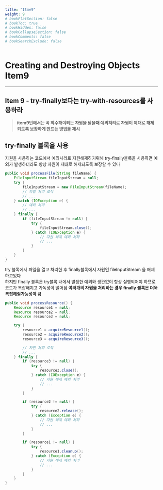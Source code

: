 ```yaml
---
title: "Itme9"
weight: 9
# bookFlatSection: false
# bookToc: true
# bookHidden: false
# bookCollapseSection: false
# bookComments: false
# bookSearchExclude: false
---
```



# Creating and Destroying Objects Item9 
* * *

## **Item 9 - try-finally보다는 try-with-resources를 사용하라**

> **item9번에서는 꼭 회수해야되는 자원을 닫을때 예외처리로 자원이 제대로 해제되도록 보장하게 만드는 방법을 제시**


## **try-finally 블록을 사용**

자원을 사용하는 코드에서 예외처리로 자원해제하기위해 try-finally블록을 사용하면 예외가 발생하더라도 항상 자원이 제대로 해제되도록 보장할 수 있다

```java
public void processFile(String fileName) {
    FileInputStream fileInputStream = null;
    try {
        fileInputStream = new FileInputStream(fileName);
        // 파일 처리 로직
        // ...
    } catch (IOException e) {
        // 예외 처리
        // ...
    } finally {
        if (fileInputStream != null) {
            try {
                fileInputStream.close();
            } catch (IOException e) {
                // 자원 해제 예외 처리
                // ...
            }
        }
    }
}

```

try 블록에서 파일을 열고 처리한 후 finally블록에서 자원인 fileInputStream 을 해제하고있다   
하지만 finally 블록은 try블록 내에서 발생한 예외와 생관없이 항상 실행되어야 하므로 코드가 복잡해지고 가독성이 떨어짐
**여러개의 자원을 처리하는 경우 finally 블록은 더욱 복잡해질가능성이 큼**

```java
public void processResource() {
    Resource resource1 = null;
    Resource resource2 = null;
    Resource resource3 = null;

    try {
        resource1 = acquireResource1();
        resource2 = acquireResource2();
        resource3 = acquireResource3();

        // 자원 처리 로직
        // ...
    } finally {
        if (resource3 != null) {
            try {
                resource3.close();
            } catch (IOException e) {
                // 자원 해제 예외 처리
                // ...
            }
        }

        if (resource2 != null) {
            try {
                resource2.release();
            } catch (Exception e) {
                // 자원 해제 예외 처리
                // ...
            }
        }

        if (resource1 != null) {
            try {
                resource1.cleanup();
            } catch (Exception e) {
                // 자원 해제 예외 처리
                // ...
            }
        }
    }
}
```
